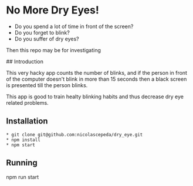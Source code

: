 # No More Dry Eyes!

- Do you spend a lot of time in front of the screen?
- Do you forget to blink?
- Do you suffer of dry eyes?

Then this repo may be for investigating

## Introduction

This very hacky app counts the number of blinks, and if the person in front of the computer doesn't blink in more than 15 seconds then a black screen is presented till the person blinks.

This app is good to train healty blinking habits and thus decrease dry eye related problems.

## Installation

```
* git clone git@github.com:nicolascepeda/dry_eye.git
* npm install
* npm start
```
## Running

npm run start